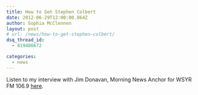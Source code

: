 ```yaml
---
title: How to Get Stephen Colbert
date: 2012-06-29T12:00:00.864Z
author: Sophia McClennen
layout: post
# url: /news/how-to-get-stephen-colbert/
dsq_thread_id:
  - 819486672

categories: 
  - news
---
```

Listen to my interview with Jim Donavan, Morning News Anchor for WSYR FM 106.9 [here][1].

 [1]: https://www.wsyr.com/cc-common/podcast/single_page.html?podcast=BigJim&selected_podcast=Sophia_McClennen_-_Colberts_America_1345559452_23941.mp3